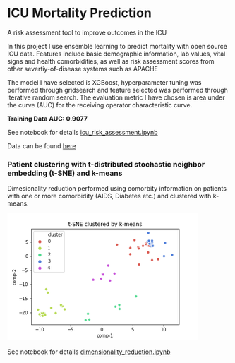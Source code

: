 # ICU Mortality Prediction
A risk assessment tool to improve outcomes in the ICU

In this project I use ensemble learning to predict mortality with open source ICU data. Features include basic demographic information,
lab values, vital signs and health comorbidities, as well as risk assessment scores from other severtiy-of-disease systems such as APACHE

The model I have selected is XGBoost, 
hyperparameter tuning was performed through gridsearch and feature selected was performed through iterative random search.
The evaluation metric I have chosen is area under the curve (AUC) for the receiving operator characteristic curve.

**Training Data AUC: 0.9077**

See notebook for details [icu_risk_assessment.ipynb](https://github.com/Gabriel-Aspen/icu/blob/main/icu_risk_assessment.ipynb)

Data can be found [here](https://www.kaggle.com/c/widsdatathon2020/data)

### Patient clustering with t-distributed stochastic neighbor embedding (t-SNE) and k-means
Dimesionality reduction performed using comorbity information on patients with one or more comorbidity (AIDS, Diabetes etc.)
and clustered with k-means. 

![](tsne.png)

See notebook for details [dimensionality_reduction.ipynb](https://github.com/Gabriel-Aspen/icu/blob/main/dimensionality_reduction.ipynb)
